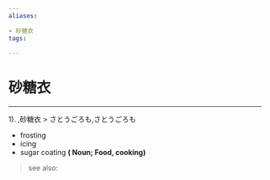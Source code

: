 ```yaml
---
aliases:
    
- 砂糖衣
tags:
    
---
```


# 砂糖衣
---
1).
,砂糖衣 > さとうごろも,さとうごろも

- frosting
- icing
- sugar coating
**( Noun; Food, cooking)**
> see also: 
            